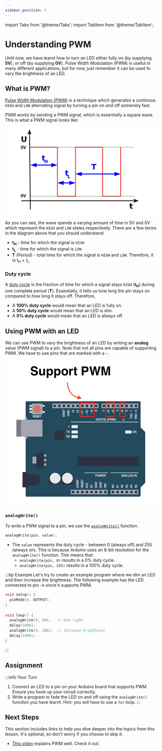 ```yaml
---
sidebar_position: 3
---
```


import Tabs from '@theme/Tabs';
import TabItem from '@theme/TabItem';

# Understanding PWM

Until now, we have learnt how to turn an LED either fully on (by supplying **5V**), or off (by supplying **0V**). Pulse Width Modulation (PWM) is useful in many different applications, but for now, just remember it can be used to vary the brightness of an LED. 

## What is PWM?

[Pulse Width Modulation (PWM)](https://en.wikipedia.org/wiki/Pulse-width_modulation) is a technique which generates a continous `HIGH` and `LOW` alternating signal by turning a pin on and off extremely fast. 

PWM works by sending a PWM signal, which is essentially a square wave. This is what a PWM signal looks like:

![PWM signal](img/pwm_signal.png)

As you can see, the wave spends a varying amount of time in 5V and 0V which represent the `HIGH` and `LOW` states respectively. There are a few terms in the diagram above that you should understand:

- **t<sub>H</sub>** - time for which the signal is `HIGH`
- **t<sub>L</sub>** - time for which the signal is `LOW`
- **T** (Period) - total time for which the signal is `HIGH` and `LOW`. Therefore, it is t<sub>H</sub> + t<sub>L</sub>.

### Duty cycle

A [duty cycle](https://en.wikipedia.org/wiki/Duty_cycle) is the fraction of time for which a signal stays `HIGH` (**t<sub>H</sub>**) during one complete period (**T**). Essentially, it tells us how long the pin stays on compared to how long it stays off. Therefore, 

- A **100% duty cycle** would mean that an LED is fully on.
- A **50% duty cycle** would mean that an LED is dim.
- A **0% duty cycle** would mean that an LED is always off. 

## Using PWM with an LED

We can use PWM to vary the brightness of an LED by writing an **analog** value (PWM signal) to a pin. Note that not all pins are capable of supporting PWM. We have to use pins that are marked with a `~`.

![PWM supported pins](img/pwm-pins.png)

### `analogWrite()`

To write a PWM signal to a pin, we use the [`analogWrite()`](https://docs.arduino.cc/language-reference/en/functions/analog-io/analogWrite/) function.

```cpp
analogWrite(pin, value);
```

- The `value` represents the duty cycle - between 0 (always off) and 255 (always on). This is because Arduino uses an 8-bit resolution for the `analogWrite()` function. This means that:
    - `analogWrite(pin, 0)` results in a 0% duty cycle.
     - `analogWrite(pin, 255)` results in a 100% duty cycle.


:::tip Example
Let's try to create an example program where we dim an LED and then increase the brightness. The following example has the LED connected to pin `~9` since it supports PWM.

```cpp
void setup() {
  pinMode(9, OUTPUT);
}

void loop() {
  analogWrite(9, 50);   // Dim light
  delay(1000);
  analogWrite(9, 200);  // Increase brightness
  delay(1000);
}
```
:::

## Assignment 

:::info Your Turn
1. Connect an LED to a pin on your Arduino board that supports PWM. Ensure you hook up your circuit correctly.  
2. Write a program to fade the LED on and off using the `analogWrite()` function you have learnt. Hint: you will have to use a `for` loop. 
::: 

## Next Steps

This section includes links to help you dive deeper into the topics from this lesson. It's optional, so don't worry if you choose to skip it.

- [This video](https://www.youtube.com/watch?v=YmPziPfaByw) explains PWM well. Check it out.